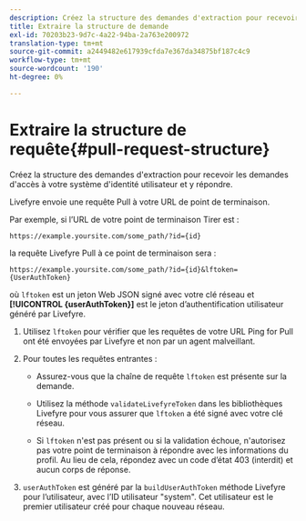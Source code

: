 ```yaml
---
description: Créez la structure des demandes d'extraction pour recevoir les demandes d'accès à votre système d'identité utilisateur et y répondre.
title: Extraire la structure de demande
exl-id: 70203b23-9d7c-4a22-94ba-2a763e200972
translation-type: tm+mt
source-git-commit: a2449482e617939cfda7e367da34875bf187c4c9
workflow-type: tm+mt
source-wordcount: '190'
ht-degree: 0%

---
```


# Extraire la structure de requête{#pull-request-structure}

Créez la structure des demandes d&#39;extraction pour recevoir les demandes d&#39;accès à votre système d&#39;identité utilisateur et y répondre.

Livefyre envoie une requête Pull à votre URL de point de terminaison.

Par exemple, si l’URL de votre point de terminaison Tirer est :

```
https://example.yoursite.com/some_path/?id={id}
```

la requête Livefyre Pull à ce point de terminaison sera :

```
https://example.yoursite.com/some_path/?id={id}&lftoken={UserAuthToken}
```

où `lftoken` est un jeton Web JSON signé avec votre clé réseau et **[!UICONTROL {userAuthToken}]** est le jeton d’authentification utilisateur généré par Livefyre.

1. Utilisez `lftoken` pour vérifier que les requêtes de votre URL Ping for Pull ont été envoyées par Livefyre et non par un agent malveillant.
1. Pour toutes les requêtes entrantes :

   * Assurez-vous que la chaîne de requête `lftoken` est présente sur la demande.
   * Utilisez la méthode `validateLivefyreToken` dans les bibliothèques Livefyre pour vous assurer que `lftoken` a été signé avec votre clé réseau.

   * Si `lftoken` n&#39;est pas présent ou si la validation échoue, n&#39;autorisez pas votre point de terminaison à répondre avec les informations du profil. Au lieu de cela, répondez avec un code d’état 403 (interdit) et aucun corps de réponse.

1. `userAuthToken` est généré par la  `buildUserAuthToken` méthode Livefyre pour l’utilisateur, avec l’ID utilisateur &quot;system&quot;. Cet utilisateur est le premier utilisateur créé pour chaque nouveau réseau.
